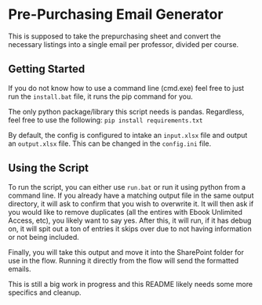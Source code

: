 # Pre-Purchasing Email Generator
This is supposed to take the prepurchasing sheet and convert the necessary listings into a single email per professor, divided per course.

## Getting Started
If you do not know how to use a command line (cmd.exe) feel free to just run the `install.bat` file, it runs the pip command for you.

The only python package/library this script needs is pandas. Regardless, feel free to use the following:
```pip install requirements.txt```

By default, the config is configured to intake an `input.xlsx` file and output an `output.xlsx` file. This can be changed in the `config.ini` file.

## Using the Script
To run the script, you can either use `run.bat` or run it using python from a command line.
If you already have a matching output file in the same output directory, it will ask to confirm that you wish to overwrite it.
It will then ask if you would like to remove duplicates (all the entires with Ebook Unlimited Access, etc), you likely want to say yes.
After this, it will run, if it has debug on, it will spit out a ton of entries it skips over due to not having information or not being included.

Finally, you will take this output and move it into the SharePoint folder for use in the flow. Running it directly from the flow will send the formatted emails.

This is still a big work in progress and this README likely needs some more specifics and cleanup.
